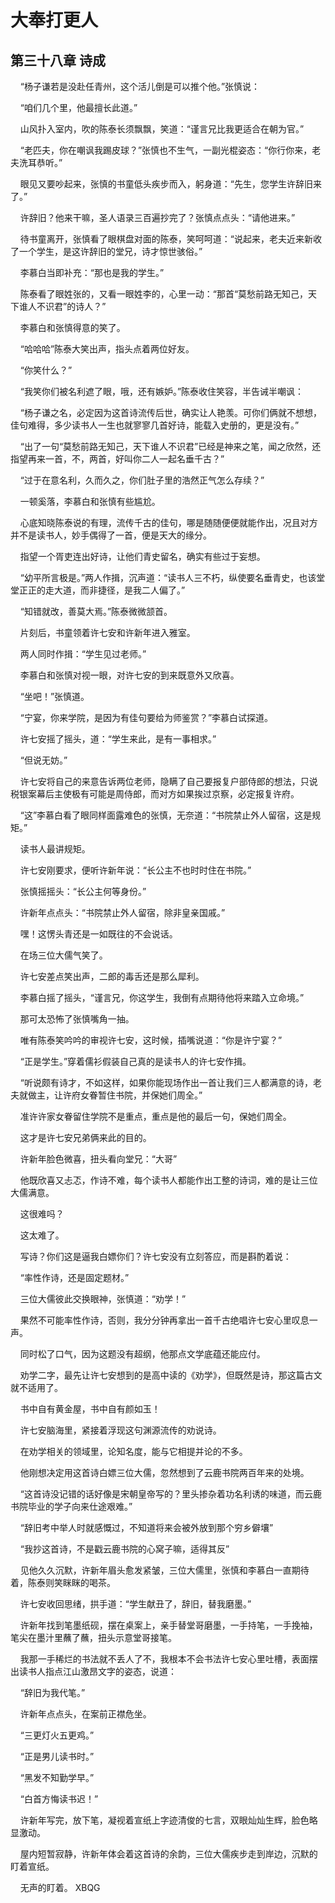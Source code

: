 # 大奉打更人 
 ## 第三十八章 诗成
     “杨子谦若是没赴任青州，这个活儿倒是可以推个他。”张慎说：

    “咱们几个里，他最擅长此道。”

    山风扑入室内，吹的陈泰长须飘飘，笑道：“谨言兄比我更适合在朝为官。”

    “老匹夫，你在嘲讽我踢皮球？”张慎也不生气，一副光棍姿态：“你行你来，老夫洗耳恭听。”

    眼见又要吵起来，张慎的书童低头疾步而入，躬身道：“先生，您学生许辞旧来了。”

    许辞旧？他来干嘛，圣人语录三百遍抄完了？张慎点点头：“请他进来。”

    待书童离开，张慎看了眼棋盘对面的陈泰，笑呵呵道：“说起来，老夫近来新收了一个学生，是这许辞旧的堂兄，诗才惊世骇俗。”

    李慕白当即补充：“那也是我的学生。”

    陈泰看了眼姓张的，又看一眼姓李的，心里一动：“那首“莫愁前路无知己，天下谁人不识君”的诗人？”

    李慕白和张慎得意的笑了。

    “哈哈哈”陈泰大笑出声，指头点着两位好友。

    “你笑什么？”

    “我笑你们被名利遮了眼，哦，还有嫉妒。”陈泰收住笑容，半告诫半嘲讽：

    “杨子谦之名，必定因为这首诗流传后世，确实让人艳羡。可你们俩就不想想，佳句难得，多少读书人一生也就寥寥几首好诗，能载入史册的，更是没有。”

    “出了一句“莫愁前路无知己，天下谁人不识君”已经是神来之笔，闻之欣然，还指望再来一首，不，两首，好叫你二人一起名垂千古？”

    “过于在意名利，久而久之，你们肚子里的浩然正气怎么存续？”

    一顿奚落，李慕白和张慎有些尴尬。

    心底知晓陈泰说的有理，流传千古的佳句，哪是随随便便就能作出，况且对方并不是读书人，妙手偶得了一首，便是天大的缘分。

    指望一个胥吏连出好诗，让他们青史留名，确实有些过于妄想。

    “幼平所言极是。”两人作揖，沉声道：“读书人三不朽，纵使要名垂青史，也该堂堂正正的走大道，而非捷径，是我二人偏了。”

    “知错就改，善莫大焉。”陈泰微微颔首。

    片刻后，书童领着许七安和许新年进入雅室。

    两人同时作揖：“学生见过老师。”

    李慕白和张慎对视一眼，对许七安的到来既意外又欣喜。

    “坐吧！”张慎道。

    “宁宴，你来学院，是因为有佳句要给为师鉴赏？”李慕白试探道。

    许七安摇了摇头，道：“学生来此，是有一事相求。”

    “但说无妨。”

    许七安将自己的来意告诉两位老师，隐瞒了自己要报复户部侍郎的想法，只说税银案幕后主使极有可能是周侍郎，而对方如果挨过京察，必定报复许府。

    “这”李慕白看了眼同样面露难色的张慎，无奈道：“书院禁止外人留宿，这是规矩。”

    读书人最讲规矩。

    许七安刚要求，便听许新年说：“长公主不也时时住在书院。”

    张慎摇摇头：“长公主何等身份。”

    许新年点点头：“书院禁止外人留宿，除非皇亲国戚。”

    嘿！这愣头青还是一如既往的不会说话。

    在场三位大儒气笑了。

    许七安差点笑出声，二郎的毒舌还是那么犀利。

    李慕白摇了摇头，“谨言兄，你这学生，我倒有点期待他将来踏入立命境。”

    那可太恐怖了张慎嘴角一抽。

    唯有陈泰笑吟吟的审视许七安，这时候，插嘴说道：“你是许宁宴？”

    “正是学生。”穿着儒衫假装自己真的是读书人的许七安作揖。

    “听说颇有诗才，不如这样，如果你能现场作出一首让我们三人都满意的诗，老夫就做主，让许府女眷暂住书院，并保她们周全。”

    准许许家女眷留住学院不是重点，重点是他的最后一句，保她们周全。

    这才是许七安兄弟俩来此的目的。

    许新年脸色微喜，扭头看向堂兄：“大哥”

    他既欣喜又忐忑，作诗不难，每个读书人都能作出工整的诗词，难的是让三位大儒满意。

    这很难吗？

    这太难了。

    写诗？你们这是逼我白嫖你们？许七安没有立刻答应，而是斟酌着说：

    “率性作诗，还是固定题材。”

    三位大儒彼此交换眼神，张慎道：“劝学！”

    果然不可能率性作诗，否则，我分分钟再拿出一首千古绝唱许七安心里叹息一声。

    同时松了口气，因为这题没有超纲，他那点文学底蕴还能应付。

    劝学二字，最先让许七安想到的是高中读的《劝学》，但既然是诗，那这篇古文就不适用了。

    书中自有黄金屋，书中自有颜如玉！

    许七安脑海里，紧接着浮现这句渊源流传的劝说诗。

    在劝学相关的领域里，论知名度，能与它相提并论的不多。

    他刚想决定用这首诗白嫖三位大儒，忽然想到了云鹿书院两百年来的处境。

    “这首诗没记错的话好像是宋朝皇帝写的？里头掺杂着功名利诱的味道，而云鹿书院毕业的学子向来仕途艰难。”

    “辞旧考中举人时就感慨过，不知道将来会被外放到那个穷乡僻壤”

    “我抄这首诗，不是戳云鹿书院的心窝子嘛，适得其反”

    见他久久沉默，许新年眉头愈发紧皱，三位大儒里，张慎和李慕白一直期待着，陈泰则笑眯眯的喝茶。

    许七安收回思绪，拱手道：“学生献丑了，辞旧，替我磨墨。”

    许新年找到笔墨纸砚，摆在桌案上，亲手替堂哥磨墨，一手持笔，一手挽袖，笔尖在墨汁里蘸了蘸，扭头示意堂哥接笔。

    我那一手稀烂的书法就不丢人了不，我根本不会书法许七安心里吐槽，表面摆出读书人指点江山激昂文字的姿态，说道：

    “辞旧为我代笔。”

    许新年点点头，在案前正襟危坐。

    “三更灯火五更鸡。”

    “正是男儿读书时。”

    “黑发不知勤学早。”

    “白首方悔读书迟！”

    许新年写完，放下笔，凝视着宣纸上字迹清俊的七言，双眼灿灿生辉，脸色略显激动。

    屋内短暂寂静，许新年体会着这首诗的余韵，三位大儒疾步走到岸边，沉默的盯着宣纸。

    无声的盯着。 
XBQG